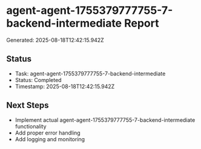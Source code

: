 # agent-agent-1755379777755-7-backend-intermediate Report

Generated: 2025-08-18T12:42:15.942Z

## Status
- Task: agent-agent-1755379777755-7-backend-intermediate
- Status: Completed
- Timestamp: 2025-08-18T12:42:15.942Z

## Next Steps
- Implement actual agent-agent-1755379777755-7-backend-intermediate functionality
- Add proper error handling
- Add logging and monitoring
